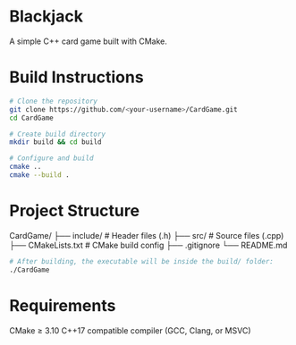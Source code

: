 # Blackjack

A simple C++ card game built with CMake.

# Build Instructions

```bash
# Clone the repository
git clone https://github.com/<your-username>/CardGame.git
cd CardGame

# Create build directory
mkdir build && cd build

# Configure and build
cmake ..
cmake --build .
```
# Project Structure

CardGame/
├── include/          # Header files (.h)
├── src/              # Source files (.cpp)
├── CMakeLists.txt    # CMake build config
├── .gitignore
└── README.md

```bash
# After building, the executable will be inside the build/ folder:
./CardGame
```

# Requirements

CMake ≥ 3.10
C++17 compatible compiler (GCC, Clang, or MSVC)